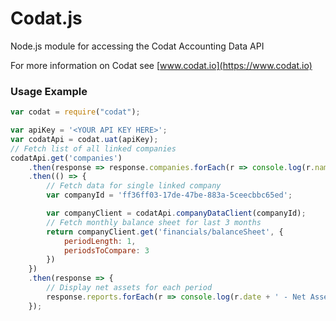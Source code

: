 # Codat.js

Node.js module for accessing the Codat Accounting Data API

For more information on Codat see [www.codat.io](https://www.codat.io)

### Usage Example

```javascript
var codat = require("codat");

var apiKey = '<YOUR API KEY HERE>';
var codatApi = codat.uat(apiKey);
// Fetch list of all linked companies
codatApi.get('companies')
    .then(response => response.companies.forEach(r => console.log(r.name)))
    .then(() => {
        // Fetch data for single linked company
        var companyId = 'ff36ff03-17de-47be-883a-5ceecbbc65ed';

        var companyClient = codatApi.companyDataClient(companyId);
        // Fetch monthly balance sheet for last 3 months
        return companyClient.get('financials/balanceSheet', {
            periodLength: 1,
            periodsToCompare: 3
        })
    })
    .then(response => {
        // Display net assets for each period
        response.reports.forEach(r => console.log(r.date + ' - Net Assets: '+ response.currency + ' ' + r.netAssets));
    });
```